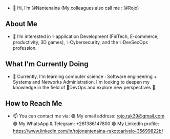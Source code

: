 - 👋 Hi, I’m @Nantenaina (My colleagues also call me : @Rojo)

## About Me
- 👀 I’m interested in ✨application Development (FinTech, E-commerce, productivity, 3D games), ✨Cybersecurity, and the ✨DevSecOps profession.

## What I'm Currently Doing
- 🌱 Currently, I'm learning computer science : Software engineering + Systems and Networks Administration. I'm looking to deepen my knowledge in the field of 💖DevOps and explore new perspectives 👐.

## How to Reach Me
- 📫 You can contact me via:
🟣 My email address: rojo.rak39@gmail.com
🟣 My WhatsApp & Telegram: +261386147800
🟣 My LinkedIn profile: https://www.linkedin.com/in/rojonantenaina-rakotoarivelo-35699822b/
